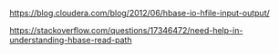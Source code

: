 https://blog.cloudera.com/blog/2012/06/hbase-io-hfile-input-output/

https://stackoverflow.com/questions/17346472/need-help-in-understanding-hbase-read-path
